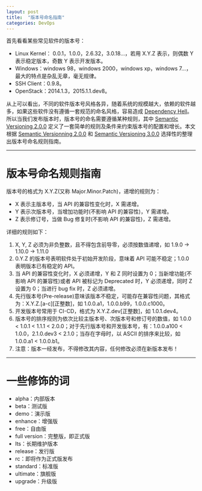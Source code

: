 ```yaml
---
layout: post
title:  "版本号命名指南"
categories: DevOps
---
```



首先看看某些常见软件的版本号：

- Linux Kernel： 0.0.1，1.0.0，2.6.32，3.0.18...，若用 X.Y.Z 表示，则偶数 Y 表示稳定版本，奇数 Y 表示开发版本。
- Windows：windows 98，windows 2000，windows xp，windows 7...，最大的特点是杂乱无章，毫无规律。
- SSH Client：0.9.8。
- OpenStack：2014.1.3，2015.1.1.dev8。

从上可以看出，不同的软件版本号风格各异，随着系统的规模越大，依赖的软件越多，如果这些软件没有遵循一套规范的命名风格，容易造成 [Dependency Hell](https://en.wikipedia.org/wiki/Dependency_hell)。所以当我们发布版本时，版本号的命名需要遵循某种规则，其中 [Semantic Versioning 2.0.0](http://semver.org/) 定义了一套简单的规则及条件来约束版本号的配置和增长。本文根据 [Semantic Versionning 2.0.0](http://semver.org/) 和 [Semantic Versioning 3.0.0](http://docs.openstack.org/developer/pbr/semver.html) 选择性的整理出版本号命名规则指南。


----------------

# 版本号命名规则指南

版本号的格式为 X.Y.Z(又称 Major.Minor.Patch)，递增的规则为：

- X 表示主版本号，当 API 的兼容性变化时，X 需递增。
- Y 表示次版本号，当增加功能时(不影响 API 的兼容性)，Y 需递增。
- Z 表示修订号，当做 Bug 修复时(不影响 API 的兼容性)，Z 需递增。

详细的规则如下：

1. X, Y, Z 必须为非负整数，且不得包含前导零，必须按数值递增，如 1.9.0 -> 1.10.0 -> 1.11.0
2. 0.Y.Z 的版本号表明软件处于初始开发阶段，意味着 API 可能不稳定；1.0.0 表明版本已有稳定的 API。
3. 当 API 的兼容性变化时，X 必须递增，Y 和 Z 同时设置为 0；当新增功能(不影响 API 的兼容性)或者 API 被标记为 Deprecated 时，Y 必须递增，同时 Z 设置为 0；当进行 bug fix 时，Z 必须递增。
4. 先行版本号(Pre-release)意味该版本不稳定，可能存在兼容性问题，其格式为：X.Y.Z.[a-c][正整数]，如 1.0.0.a1，1.0.0.b99，1.0.0.c1000。
5. 开发版本号常用于 CI-CD，格式为 X.Y.Z.dev[正整数]，如 1.0.1.dev4。
6. 版本号的排序规则为依次比较主版本号、次版本号和修订号的数值，如 1.0.0 < 1.0.1 < 1.1.1 < 2.0.0；对于先行版本号和开发版本号，有：1.0.0.a100 < 1.0.0，2.1.0.dev3 < 2.1.0；当存在字母时，以 ASCII 的排序来比较，如 1.0.0.a1 < 1.0.0.b1。
7. 注意：版本一经发布，不得修改其内容，任何修改必须在新版本发布！

-------------------

# 一些修饰的词

- alpha：内部版本
- beta：测试版
- demo：演示版
- enhance：增强版
- free：自由版
- full version：完整版，即正式版
- lts：长期维护版本
- release：发行版
- rc：即将作为正式版发布
- standard：标准版
- ultimate：旗舰版
- upgrade：升级版

